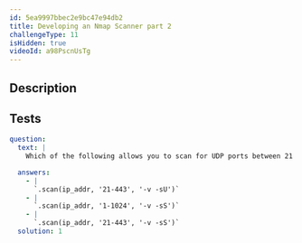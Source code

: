 ```yaml
---
id: 5ea9997bbec2e9bc47e94db2
title: Developing an Nmap Scanner part 2
challengeType: 11
isHidden: true
videoId: a98PscnUsTg
---
```


## Description
<section id='description'>
</section>

## Tests
<section id='tests'>

```yml
question:
  text: |
    Which of the following allows you to scan for UDP ports between 21 to 443?

  answers:
    - |
      `.scan(ip_addr, '21-443', '-v -sU')`
    - |
      `.scan(ip_addr, '1-1024', '-v -sS')`
    - |
      `.scan(ip_addr, '21-443', '-v -sS')`
  solution: 1
```

</section>

